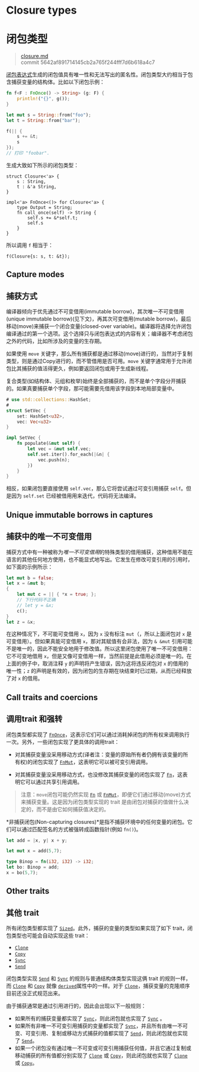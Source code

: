 # Closure types
# 闭包类型

>[closure.md](https://github.com/rust-lang/reference/blob/master/src/types/closure.md)\
>commit 5642af891714145cb2a765f244fff7d6b618a4c7

[闭包表达式][closure expression]生成的闭包值具有唯一性和无法写出的匿名性。闭包类型大约相当于包含捕获变量的结构体。比如以下闭包示例：

```rust
fn f<F : FnOnce() -> String> (g: F) {
    println!("{}", g());
}

let mut s = String::from("foo");
let t = String::from("bar");

f(|| {
    s += &t;
    s
});
// 打印 "foobar".
```

生成大致如下所示的闭包类型：

<!-- ignore: simplified, requires unboxed_closures, fn_traits -->
```rust,ignore
struct Closure<'a> {
    s : String,
    t : &'a String,
}

impl<'a> FnOnce<()> for Closure<'a> {
    type Output = String;
    fn call_once(self) -> String {
        self.s += &*self.t;
        self.s
    }
}
```

所以调用 `f` 相当于：

<!-- ignore: continuation of above -->
```rust,ignore
f(Closure{s: s, t: &t});
```

## Capture modes
## 捕获方式

编译器倾向于优先通过不可变借用(immutable borrow)，其次唯一不可变借用(unique immutable borrow)(见下文)，再其次可变借用(mutable borrow)，最后移动(move)来捕获一个闭合变量(closed-over variable)。编译器将选择允许闭包编译通过的第一个选项。这个选择只与闭包表达式的内容有关；编译器不考虑闭包之外的代码，比如所涉及的变量的生存期。

如果使用 `move` 关键字，那么所有捕获都是通过移动(move)进行的，当然对于复制类型，则是通过Copy进行的，而不管借用是否可用。`move` 关键字通常用于允许闭包比其捕获的值活得更久，例如要返回闭包或用于生成新线程。

复合类型(如结构体、元组和枚举)始终是全部捕获的，而不是单个字段分开捕获的。如果真要捕获单个字段，那可能需要先借用该字段到本地局部变量中。

```rust
# use std::collections::HashSet;
#
struct SetVec {
    set: HashSet<u32>,
    vec: Vec<u32>
}

impl SetVec {
    fn populate(&mut self) {
        let vec = &mut self.vec;
        self.set.iter().for_each(|&n| {
            vec.push(n);
        })
    }
}
```

相反，如果闭包要直接使用 `self.vec`，那么它将尝试通过可变引用捕获 `self`。但是因为 `self.set` 已经被借用用来迭代，代码将无法编译。

## Unique immutable borrows in captures
## 捕获中的唯一不可变借用

捕获方式中有一种被称为*唯一不可变借用*的特殊类型的借用捕获，这种借用不能在语言的其他任何地方使用，也不能显式地写出。它发生在修改可变引用的引用时，如下面的示例所示：

```rust
let mut b = false;
let x = &mut b;
{
    let mut c = || { *x = true; };
    // 下行代码不正确
    // let y = &x;
    c();
}
let z = &x;
```

在这种情况下，不可能可变借用 `x`，因为 `x` 没有标注 `mut`（，所以上面闭包对 `x` 是可变借用）。但如果真能可变借用 `x`，那对其赋值有会非法，因为 `& &mut` 引用可能不是唯一的，因此不能安全地用于修改值。所以这里闭包使用了唯一不可变借用：它不可变地借用 `x`，但是又像可变借用一样，当然前提是此借用必须是唯一的。在上面的例子中，取消注释 `y` 的声明将产生错误，因为这将违反闭包对 `x` 的借用的唯一性；`z` 的声明是有效的，因为闭包的生存期在块结束时已过期，从而已经释放了对 `x` 的借用。

## Call traits and coercions
## 调用trait 和强转

闭包类型都实现了 [`FnOnce`]，这表示它们可以通过消耗掉闭包的所有权来调用执行一次。另外，一些闭包实现了更具体的调用trait：

* 对其捕获变量没采用移动方式(译者注：变量的原始所有者仍拥有该变量的所有权)的闭包实现了 [`FnMut`]，这表明它可以被可变引用调用。

* 对其捕获变量没采用移动方式，也没修改其捕获变量的闭包实现了 [`Fn`]，这表明它可以通过共享引用调用。

> 注意：`move`闭包可能仍然实现 [`Fn`] 或 [`FnMut`]，即便它们通过移动(move)方式来捕获变量。这是因为闭包类型实现的 trait 是由闭包对捕获的值做什么决定的，而不是由它如何捕获值决定的。

*非捕获闭包(Non-capturing closures)*是指不捕获环境中的任何变量的闭包。它们可以通过匹配签名的方式被强转成函数指针(例如 `fn()`)。

```rust
let add = |x, y| x + y;

let mut x = add(5,7);

type Binop = fn(i32, i32) -> i32;
let bo: Binop = add;
x = bo(5,7);
```

## Other traits
## 其他 trait

所有闭包类型都实现了 [`Sized`]。此外，捕获的变量的类型如果实现了如下 trait，闭包类型也可能会自动实现这些 trait：

* [`Clone`]
* [`Copy`]
* [`Sync`]
* [`Send`]

闭包类型实现 [`Send`] 和 [`Sync`] 的规则与普通结构体类型实现这俩 trait 的规则一样，而 [`Clone`] 和 [`Copy`] 就像 [`derived`][derived]属性中的一样。对于 [`Clone`]，捕获变量的克隆顺序目前还没正式规范出来。

由于捕获通常是通过引用进行的，因此会出现以下一般规则：

* 如果所有的捕获变量都实现了 [`Sync`]，则此闭包就也实现了 [`Sync`] 。
* 如果所有非唯一不可变引用捕获的变量都实现了 [`Sync`]，并且所有由唯一不可变、可变引用、复制或移动方式捕获的值都实现了 [`Send`]，则此闭包就也实现了 [`Send`]。
* 如果一个闭包没有通过唯一不可变或可变引用捕获任何值，并且它通过复制或移动捕获的所有值都分别实现了 [`Clone`] 或 [`Copy`]，则此闭包就也实现了 [`Clone`] 或 [`Copy`]。

[`Clone`]: ../special-types-and-traits.md#clone
[`Copy`]: ../special-types-and-traits.md#copy
[`FnMut`]: https://doc.rust-lang.org/std/ops/trait.FnMut.html
[`FnOnce`]: https://doc.rust-lang.org/std/ops/trait.FnOnce.html
[`Fn`]: https://doc.rust-lang.org/std/ops/trait.Fn.html
[`Send`]: ../special-types-and-traits.md#send
[`Sized`]: ../special-types-and-traits.md#sized
[`Sync`]: ../special-types-and-traits.md#sync
[closure expression]: ../expressions/closure-expr.md
[derived]: ../attributes/derive.md
